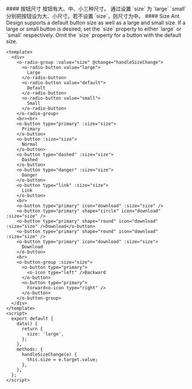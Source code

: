 <cn>
#### 按钮尺寸
按钮有大、中、小三种尺寸。
通过设置 `size` 为 `large` `small` 分别把按钮设为大、小尺寸。若不设置 `size`，则尺寸为中。
</cn>

<us>
#### Size
Ant Design supports a default button size as well as a large and small size.
If a large or small button is desired, set the `size` property to either `large` or `small` respectively. Omit the `size` property for a button with the default size.
</us>

```vue
<template>
  <div>
    <o-radio-group :value="size" @change="handleSizeChange">
      <o-radio-button value="large">
        Large
      </o-radio-button>
      <o-radio-button value="default">
        Default
      </o-radio-button>
      <o-radio-button value="small">
        Small
      </o-radio-button>
    </o-radio-group>
    <br><br>
    <o-button type="primary" :size="size">
      Primary
    </o-button>
    <o-button :size="size">
      Normal
    </o-button>
    <o-button type="dashed" :size="size">
      Dashed
    </o-button>
    <o-button type="danger" :size="size">
      Danger
    </o-button>
    <o-button type="link" :size="size">
      Link
    </o-button>
    <br>
    <o-button type="primary" icon="download" :size="size" />
    <o-button type="primary" shape="circle" icon="download" :size="size" />
    <o-button type="primary" shape="round" icon="download" :size="size" />Download</o-button>
    <o-button type="primary" shape="round" icon="download" :size="size" />
    <o-button type="primary" icon="download" :size="size">
      Download
    </o-button>
    <br>
    <o-button-group :size="size">
      <o-button type="primary">
        <o-icon type="left" />Backward
      </o-button>
      <o-button type="primary">
        Forward<o-icon type="right" />
      </o-button>
    </o-button-group>
  </div>
</template>
<script>
  export default {
    data() {
      return {
        size: 'large',
      };
    },
    methods: {
      handleSizeChange(e) {
        this.size = e.target.value;
      },
    },
  };
</script>
```
